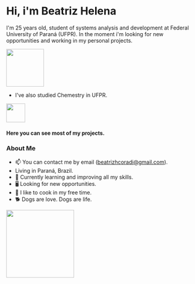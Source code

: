 # Hi, i'm Beatriz Helena

   I'm 25 years old, student of systems analysis and development at Federal University of Paraná (UFPR). In the moment i'm looking for new opportunities and working in my personal projects.  
<div> 
  <img height="100em" src="https://c.tenor.com/IVCnKbtTeRQAAAAC/programming-computer.gif" />
</div>

- I've also studied Chemestry in UFPR. 
<div>
  <img height="50em" src="https://c.tenor.com/e7Or2rriPP0AAAAi/bird-colors.gif" />
</div>




#### Here you can see most of my projects.

### About Me

- 📫 You can contact me by email (beatrizhcoradi@gmail.com).
-  Living in Paraná, Brazil.
 - 🌱 Currently learning and improving all my skills.
 - 🖥️ Looking for new opportunities.
 - 🔪 I like to cook in my free time.
 - 🐕 Dogs are love. Dogs are life.



<div>
<a href="https://github.com/BeatrizHCor">
<img height="180em" src="https://github-readme-stats.vercel.app/api/top-langs/?username=BeatrizHCor&layout=compact&langs_count=7&theme=dracula"/>
</div>
